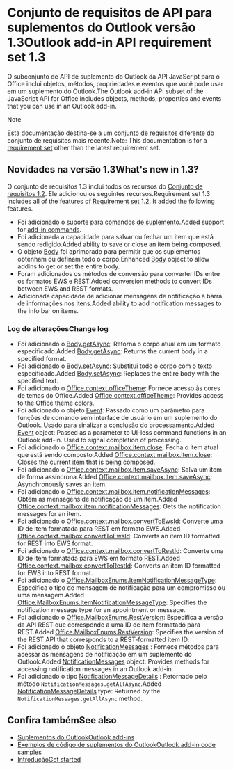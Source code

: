 # <a name="outlook-add-in-api-requirement-set-13"></a><span data-ttu-id="10551-101">Conjunto de requisitos de API para suplementos do Outlook versão 1.3</span><span class="sxs-lookup"><span data-stu-id="10551-101">Outlook add-in API requirement set 1.3</span></span>

<span data-ttu-id="10551-102">O subconjunto de API de suplemento do Outlook da API JavaScript para o Office inclui objetos, métodos, propriedades e eventos que você pode usar em um suplemento do Outlook.</span><span class="sxs-lookup"><span data-stu-id="10551-102">The Outlook add-in API subset of the JavaScript API for Office includes objects, methods, properties and events that you can use in an Outlook add-in.</span></span>

> [!NOTE]
> <span data-ttu-id="10551-103">Esta documentação destina-se a um [conjunto de requisitos](/javascript/office/requirement-sets/outlook-api-requirement-sets) diferente do conjunto de requisitos mais recente.</span><span class="sxs-lookup"><span data-stu-id="10551-103">Note: This documentation is for a [requirement set](/javascript/office/requirement-sets/outlook-api-requirement-sets) other than the latest requirement set.</span></span> 

## <a name="whats-new-in-13"></a><span data-ttu-id="10551-104">Novidades na versão 1.3</span><span class="sxs-lookup"><span data-stu-id="10551-104">What's new in 1.3?</span></span>

<span data-ttu-id="10551-p101">O conjunto de requisitos 1.3 inclui todos os recursos do [Conjunto de requisitos 1.2](../requirement-set-1.2/outlook-requirement-set-1.2.md). Ele adicionou os seguintes recursos.</span><span class="sxs-lookup"><span data-stu-id="10551-p101">Requirement set 1.3 includes all of the features of [Requirement set 1.2](../requirement-set-1.2/outlook-requirement-set-1.2.md). It added the following features.</span></span>

- <span data-ttu-id="10551-107">Foi adicionado o suporte para [comandos de suplemento](https://docs.microsoft.com/outlook/add-ins/add-in-commands-for-outlook).</span><span class="sxs-lookup"><span data-stu-id="10551-107">Added support for [add-in commands](https://docs.microsoft.com/outlook/add-ins/add-in-commands-for-outlook).</span></span>
- <span data-ttu-id="10551-108">Foi adicionada a capacidade para salvar ou fechar um item que está sendo redigido.</span><span class="sxs-lookup"><span data-stu-id="10551-108">Added ability to save or close an item being composed.</span></span>
- <span data-ttu-id="10551-109">O objeto [Body](/javascript/api/outlook_1_3/office.body) foi aprimorado para permitir que os suplementos obtenham ou definam todo o corpo.</span><span class="sxs-lookup"><span data-stu-id="10551-109">Enhanced [Body](/javascript/api/outlook_1_3/office.body) object to allow addins to get or set the entire body.</span></span>
- <span data-ttu-id="10551-110">Foram adicionados os métodos de conversão para converter IDs entre os formatos EWS e REST.</span><span class="sxs-lookup"><span data-stu-id="10551-110">Added conversion methods to convert IDs between EWS and REST formats.</span></span>
- <span data-ttu-id="10551-111">Adicionada capacidade de adicionar mensagens de notificação à barra de informações nos itens.</span><span class="sxs-lookup"><span data-stu-id="10551-111">Added ability to add notification messages to the info bar on items.</span></span>

### <a name="change-log"></a><span data-ttu-id="10551-112">Log de alterações</span><span class="sxs-lookup"><span data-stu-id="10551-112">Change log</span></span>

- <span data-ttu-id="10551-113">Foi adicionado o [Body.getAsync](/javascript/api/outlook_1_3/office.body#getasync-coerciontype--options--callback-): Retorna o corpo atual em um formato especificado.</span><span class="sxs-lookup"><span data-stu-id="10551-113">Added [Body.getAsync](/javascript/api/outlook_1_3/office.body#getasync-coerciontype--options--callback-): Returns the current body in a specified format.</span></span>
- <span data-ttu-id="10551-114">Foi adicionado o [Body.setAsync](/javascript/api/outlook_1_3/office.body#setasync-data--options--callback-): Substitui todo o corpo com o texto especificado.</span><span class="sxs-lookup"><span data-stu-id="10551-114">Added [Body.setAsync](/javascript/api/outlook_1_3/office.body#setasync-data--options--callback-): Replaces the entire body with the specified text.</span></span>
- <span data-ttu-id="10551-115">Foi adicionado o [Office.context.officeTheme](office.context.md#officetheme-object): Fornece acesso às cores de temas do Office.</span><span class="sxs-lookup"><span data-stu-id="10551-115">Added [Office.context.officeTheme](office.context.md#officetheme-object): Provides access to the Office theme colors.</span></span>
- <span data-ttu-id="10551-p102">Foi adicionado o objeto [Event](/javascript/api/office/office.addincommands.event): Passado como um parâmetro para funções de comando sem interface de usuário em um suplemento do Outlook. Usado para sinalizar a conclusão do processamento.</span><span class="sxs-lookup"><span data-stu-id="10551-p102">Added [Event](/javascript/api/office/office.addincommands.event) object: Passed as a parameter to UI-less command functions in an Outlook add-in. Used to signal completion of processing.</span></span>
- <span data-ttu-id="10551-118">Foi adicionado o [Office.context.mailbox.item.close](office.context.mailbox.item.md#close): Fecha o item atual que está sendo composto.</span><span class="sxs-lookup"><span data-stu-id="10551-118">Added [Office.context.mailbox.item.close](office.context.mailbox.item.md#close): Closes the current item that is being composed.</span></span>
- <span data-ttu-id="10551-119">Foi adicionado o [Office.context.mailbox.item.saveAsync](office.context.mailbox.item.md#saveasyncoptions-callback): Salva um item de forma assíncrona.</span><span class="sxs-lookup"><span data-stu-id="10551-119">Added [Office.context.mailbox.item.saveAsync](office.context.mailbox.item.md#saveasyncoptions-callback): Asynchronously saves an item.</span></span>
- <span data-ttu-id="10551-120">Foi adicionado o [Office.context.mailbox.item.notificationMessages](office.context.mailbox.item.md#notificationmessages-notificationmessagesjavascriptapioutlook13officenotificationmessages): Obtém as mensagens de notificação de um item.</span><span class="sxs-lookup"><span data-stu-id="10551-120">Added [Office.context.mailbox.item.notificationMessages](office.context.mailbox.item.md#notificationmessages-notificationmessagesjavascriptapioutlook13officenotificationmessages): Gets the notification messages for an item.</span></span>
- <span data-ttu-id="10551-121">Foi adicionado o [Office.context.mailbox.convertToEwsId](office.context.mailbox.md#converttoewsiditemid-restversion--string): Converte uma ID de item formatada para REST em formato EWS.</span><span class="sxs-lookup"><span data-stu-id="10551-121">Added [Office.context.mailbox.convertToEwsId](office.context.mailbox.md#converttoewsiditemid-restversion--string): Converts an item ID formatted for REST into EWS format.</span></span>
- <span data-ttu-id="10551-122">Foi adicionado o [Office.context.mailbox.convertToRestId](office.context.mailbox.md#converttorestiditemid-restversion--string): Converte uma ID de item formatada para EWS em formato REST.</span><span class="sxs-lookup"><span data-stu-id="10551-122">Added [Office.context.mailbox.convertToRestId](office.context.mailbox.md#converttorestiditemid-restversion--string): Converts an item ID formatted for EWS into REST format.</span></span>
- <span data-ttu-id="10551-123">Foi adicionado o [Office.MailboxEnums.ItemNotificationMessageType](/javascript/api/outlook_1_3/office.mailboxenums.itemnotificationmessagetype): Especifica o tipo de mensagem de notificação para um compromisso ou uma mensagem.</span><span class="sxs-lookup"><span data-stu-id="10551-123">Added [Office.MailboxEnums.ItemNotificationMessageType](/javascript/api/outlook_1_3/office.mailboxenums.itemnotificationmessagetype): Specifies the notification message type for an appointment or message.</span></span>
- <span data-ttu-id="10551-124">Foi adicionado o [Office.MailboxEnums.RestVersion](/javascript/api/outlook_1_3/office.mailboxenums.restversion): Especifica a versão da API REST que corresponde a uma ID de item formatado para REST.</span><span class="sxs-lookup"><span data-stu-id="10551-124">Added [Office.MailboxEnums.RestVersion](/javascript/api/outlook_1_3/office.mailboxenums.restversion): Specifies the version of the REST API that corresponds to a REST-formatted item ID.</span></span>
- <span data-ttu-id="10551-125">Foi adicionado o objeto [NotificationMessages](/javascript/api/outlook_1_3/office.notificationmessages) : Fornece métodos para acessar as mensagens de notificação em um suplemento do Outlook.</span><span class="sxs-lookup"><span data-stu-id="10551-125">Added [NotificationMessages](/javascript/api/outlook_1_3/office.notificationmessages) object: Provides methods for accessing notification messages in an Outlook add-in.</span></span>
- <span data-ttu-id="10551-126">Foi adicionado o tipo [NotificationMessageDetails](/javascript/api/outlook_1_3/office.notificationmessagedetails) : Retornado pelo método `NotificationMessages.getAllAsync`.</span><span class="sxs-lookup"><span data-stu-id="10551-126">Added [NotificationMessageDetails](/javascript/api/outlook_1_3/office.notificationmessagedetails) type: Returned by the `NotificationMessages.getAllAsync` method.</span></span>

## <a name="see-also"></a><span data-ttu-id="10551-127">Confira também</span><span class="sxs-lookup"><span data-stu-id="10551-127">See also</span></span>

- [<span data-ttu-id="10551-128">Suplementos do Outlook</span><span class="sxs-lookup"><span data-stu-id="10551-128">Outlook add-ins</span></span>](https://docs.microsoft.com/outlook/add-ins/)
- [<span data-ttu-id="10551-129">Exemplos de código de suplementos do Outlook</span><span class="sxs-lookup"><span data-stu-id="10551-129">Outlook add-in code samples</span></span>](https://developer.microsoft.com/outlook/gallery/?filterBy=Outlook,Samples,Add-ins)
- [<span data-ttu-id="10551-130">Introdução</span><span class="sxs-lookup"><span data-stu-id="10551-130">Get started</span></span>](https://docs.microsoft.com/outlook/add-ins/quick-start)